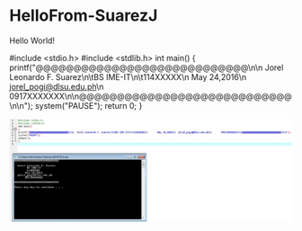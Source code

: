 # HelloFrom-SuarezJ
Hello World!

#include <stdio.h>
#include <stdlib.h>
int main()
{
printf("@@@@@@@@@@@@@@@@@@@@@@@@@@@@\n\n  Jorel Leonardo F. Suarez\n\tBS IME-IT\n\t114XXXXX\n       May 24,2016\n  jorel_pogi@dlsu.edu.ph\n       0917XXXXXXX\n\n@@@@@@@@@@@@@@@@@@@@@@@@@@@@\n\n");
system("PAUSE");
return 0;
}

![](Capture.jpg)

